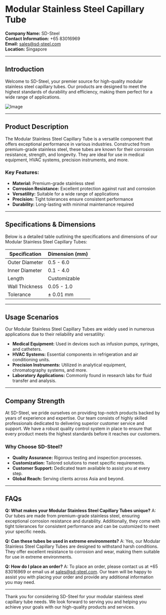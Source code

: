 # Modular Stainless Steel Capillary Tube

**Company Name:** SD-Steel  
**Contact Information:** +65 83016969  
**Email:** sales@sd-steel.com  
**Location:** Singapore

---

## Introduction

Welcome to SD-Steel, your premier source for high-quality modular stainless steel capillary tubes. Our products are designed to meet the highest standards of durability and efficiency, making them perfect for a wide range of applications.

![Image](https://github.com/user-attachments/assets/2567258e-e124-4816-932d-1809bd27ef0b)

---

## Product Description

The Modular Stainless Steel Capillary Tube is a versatile component that offers exceptional performance in various industries. Constructed from premium-grade stainless steel, these tubes are known for their corrosion resistance, strength, and longevity. They are ideal for use in medical equipment, HVAC systems, precision instruments, and more.

### Key Features:
- **Material:** Premium-grade stainless steel
- **Corrosion Resistance:** Excellent protection against rust and corrosion
- **Versatility:** Suitable for a wide range of applications
- **Precision:** Tight tolerances ensure consistent performance
- **Durability:** Long-lasting with minimal maintenance required

---

## Specifications & Dimensions

Below is a detailed table outlining the specifications and dimensions of our Modular Stainless Steel Capillary Tubes:

| Specification          | Dimension (mm) |
|------------------------|----------------|
| Outer Diameter         | 0.5 - 6.0      |
| Inner Diameter         | 0.1 - 4.0      |
| Length                 | Customizable   |
| Wall Thickness         | 0.05 - 1.0     |
| Tolerance              | ± 0.01 mm      |

---

## Usage Scenarios

Our Modular Stainless Steel Capillary Tubes are widely used in numerous applications due to their reliability and versatility:

- **Medical Equipment:** Used in devices such as infusion pumps, syringes, and catheters.
- **HVAC Systems:** Essential components in refrigeration and air conditioning units.
- **Precision Instruments:** Utilized in analytical equipment, chromatography systems, and more.
- **Laboratory Applications:** Commonly found in research labs for fluid transfer and analysis.

---

## Company Strength

At SD-Steel, we pride ourselves on providing top-notch products backed by years of experience and expertise. Our team consists of highly skilled professionals dedicated to delivering superior customer service and support. We have a robust quality control system in place to ensure that every product meets the highest standards before it reaches our customers.

### Why Choose SD-Steel?
- **Quality Assurance:** Rigorous testing and inspection processes.
- **Customization:** Tailored solutions to meet specific requirements.
- **Customer Support:** Dedicated team available to assist you at every step.
- **Global Reach:** Serving clients across Asia and beyond.

---

## FAQs

**Q: What makes your Modular Stainless Steel Capillary Tubes unique?**
A: Our tubes are made from premium-grade stainless steel, ensuring exceptional corrosion resistance and durability. Additionally, they come with tight tolerances for consistent performance and can be customized to meet your specific needs.

**Q: Can these tubes be used in extreme environments?**
A: Yes, our Modular Stainless Steel Capillary Tubes are designed to withstand harsh conditions. They offer excellent resistance to corrosion and wear, making them suitable for use in extreme environments.

**Q: How do I place an order?**
A: To place an order, please contact us at +65 83016969 or email us at sales@sd-steel.com. Our team will be happy to assist you with placing your order and provide any additional information you may need.

---

Thank you for considering SD-Steel for your modular stainless steel capillary tube needs. We look forward to serving you and helping you achieve your goals with our high-quality products and services.